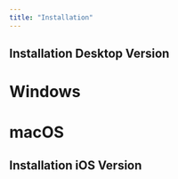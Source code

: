 ```yaml
---
title: "Installation"
---
```


## Installation Desktop Version

# Windows

# macOS

## Installation iOS Version

